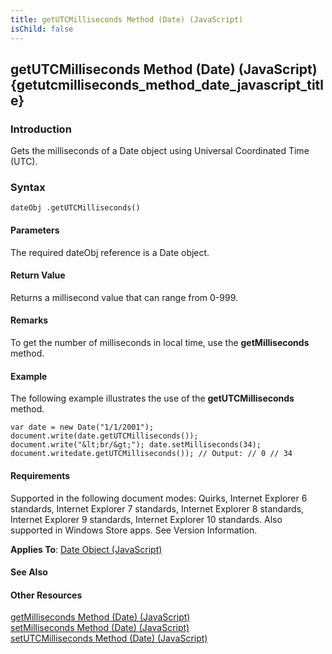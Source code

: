 ```yaml
---
title: getUTCMilliseconds Method (Date) (JavaScript)
isChild: false
---
```


## getUTCMilliseconds Method (Date) (JavaScript) {getutcmilliseconds_method_date_javascript_title}

### Introduction 

 Gets the milliseconds of a Date object using Universal Coordinated Time (UTC).

### Syntax 

```
dateObj .getUTCMilliseconds()
```

#### Parameters 

<div id="parametersSection" class="section" name="collapseableSection" style="">
  <p xmlns:util="util">
    The required <span class="parameter" sdata="paramReference">dateObj</span> reference is a <span sdata="langKeyword" value="Date"><span class="keyword">Date</span></span> object.
  </p>
</div>

#### Return Value 

<div id="returnValueSection" class="section" name="collapseableSection" style="">
  <p xmlns:util="util">
    Returns a millisecond value that can range from 0-999.
  </p>
</div>

#### Remarks 

<div id="languageReferenceRemarksSection" class="section" name="collapseableSection" style="">
  <p xmlns:util="util">
    To get the number of milliseconds in local time, use the <b>getMilliseconds</b> method.
  </p>
</div>

#### Example 

<p xmlns:util="util">
  The following example illustrates the use of the <b>getUTCMilliseconds</b> method.
</p>

```
var date = new Date("1/1/2001"); document.write(date.getUTCMilliseconds()); document.write("&lt;br/&gt;"); date.setMilliseconds(34); document.writedate.getUTCMilliseconds()); // Output: // 0 // 34
```

#### Requirements 

<div id="requirementsTitleSection" class="section" name="collapseableSection" style="">
  <p xmlns:util="util"></p>
  <p>
    Supported in the following document modes: Quirks, Internet Explorer 6 standards, Internet Explorer 7 standards, Internet Explorer 8 standards, Internet Explorer 9 standards, Internet Explorer 10
    standards. Also supported in Windows Store apps. See Version Information.
  </p>
  <p xmlns:util="util">
    <b>Applies To</b>: <span sdata="link"><a href="ce2202bb-7ec9-4f5a-bf48-3a04feff283e.htm">Date Object (JavaScript)</a></span>
  </p>
</div>

#### See Also 

<div id="seeAlsoSection" class="section" name="collapseableSection" style="">
  <h4 class="subHeading">
    Other Resources
  </h4>
  <div class="seeAlsoStyle">
    <span sdata="link" xmlns:util="util"><a href="1b512146-1e8a-44a4-89da-6cc5338d15cb.htm">getMilliseconds Method (Date) (JavaScript)</a></span>
  </div>
  <div class="seeAlsoStyle">
    <span sdata="link" xmlns:util="util"><a href="6c398961-130e-4f60-802f-6c30e1ef4de4.htm">setMilliseconds Method (Date) (JavaScript)</a></span>
  </div>
  <div class="seeAlsoStyle">
    <span sdata="link" xmlns:util="util"><a href="ed8e4486-d4b2-4b73-836b-dd1d3bb991a0.htm">setUTCMilliseconds Method (Date) (JavaScript)</a></span>
  </div>
</div>

